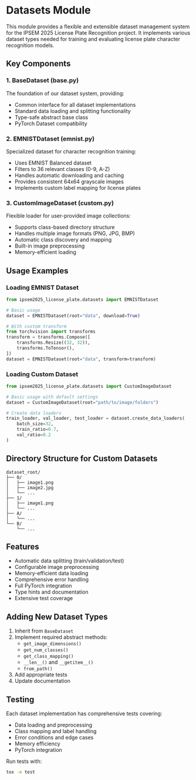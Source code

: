 # Datasets Module

This module provides a flexible and extensible dataset management system for the IPSEM 2025 License Plate Recognition project. It implements various dataset types needed for training and evaluating license plate character recognition models.

## Key Components

### 1. BaseDataset (base.py)
The foundation of our dataset system, providing:
- Common interface for all dataset implementations
- Standard data loading and splitting functionality
- Type-safe abstract base class
- PyTorch Dataset compatibility

### 2. EMNISTDataset (emnist.py)
Specialized dataset for character recognition training:
- Uses EMNIST Balanced dataset
- Filters to 36 relevant classes (0-9, A-Z)
- Handles automatic downloading and caching
- Provides consistent 64x64 grayscale images
- Implements custom label mapping for license plates

### 3. CustomImageDataset (custom.py)
Flexible loader for user-provided image collections:
- Supports class-based directory structure
- Handles multiple image formats (PNG, JPG, BMP)
- Automatic class discovery and mapping
- Built-in image preprocessing
- Memory-efficient loading

## Usage Examples

### Loading EMNIST Dataset
```python
from ipsem2025_license_plate.datasets import EMNISTDataset

# Basic usage
dataset = EMNISTDataset(root="data", download=True)

# With custom transform
from torchvision import transforms
transform = transforms.Compose([
    transforms.Resize((32, 32)),
    transforms.ToTensor(),
])
dataset = EMNISTDataset(root="data", transform=transform)
```

### Loading Custom Dataset
```python
from ipsem2025_license_plate.datasets import CustomImageDataset

# Basic usage with default settings
dataset = CustomImageDataset(root="path/to/image/folders")

# Create data loaders
train_loader, val_loader, test_loader = dataset.create_data_loaders(
    batch_size=32,
    train_ratio=0.7,
    val_ratio=0.2
)
```

## Directory Structure for Custom Datasets
```
dataset_root/
├── 0/
│   ├── image1.png
│   ├── image2.jpg
│   └── ...
├── 1/
│   ├── image1.png
│   └── ...
├── A/
│   └── ...
└── B/
    └── ...
```

## Features
- Automatic data splitting (train/validation/test)
- Configurable image preprocessing
- Memory-efficient data loading
- Comprehensive error handling
- Full PyTorch integration
- Type hints and documentation
- Extensive test coverage

## Adding New Dataset Types
1. Inherit from `BaseDataset`
2. Implement required abstract methods:
   - `get_image_dimensions()`
   - `get_num_classes()`
   - `get_class_mapping()`
   - `__len__()` and `__getitem__()`
   - `from_path()`
3. Add appropriate tests
4. Update documentation

## Testing
Each dataset implementation has comprehensive tests covering:
- Data loading and preprocessing
- Class mapping and label handling
- Error conditions and edge cases
- Memory efficiency
- PyTorch integration

Run tests with:
```bash
tox -e test
```